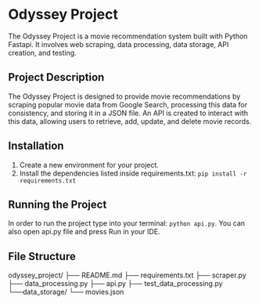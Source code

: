 # Odyssey Project

The Odyssey Project is a movie recommendation system built with Python Fastapi. It involves web scraping, data processing, data storage, API creation, and testing.

## Project Description

The Odyssey Project is designed to provide movie recommendations by scraping popular movie data from Google Search, processing this data for consistency, and storing it in a JSON file. An API is created to interact with this data, allowing users to retrieve, add, update, and delete movie records.

## Installation

1.	Create a new environment for your project.
2.	Install the dependencies listed inside requirements.txt:
   `pip install -r requirements.txt`

## Running the Project

In order to run the project type into your terminal: `python api.py`. You can also open api.py file and press Run in your IDE.

## File Structure
odyssey_project/
├── README.md
├── requirements.txt
├── scraper.py
├── data_processing.py
├── api.py
├── test_data_processing.py
└──data_storage/
    └── movies.json
